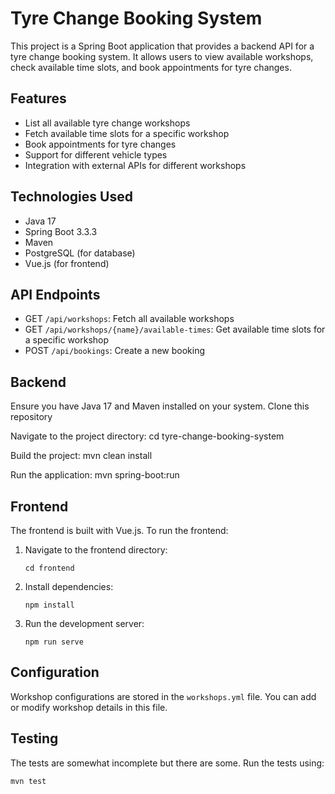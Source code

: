 # Tyre Change Booking System

This project is a Spring Boot application that provides a backend API for a tyre change booking system. It allows users to view available workshops, check available time slots, and book appointments for tyre changes.

## Features

- List all available tyre change workshops
- Fetch available time slots for a specific workshop
- Book appointments for tyre changes
- Support for different vehicle types
- Integration with external APIs for different workshops

## Technologies Used

- Java 17
- Spring Boot 3.3.3
- Maven
- PostgreSQL (for database)
- Vue.js (for frontend)

## API Endpoints

- GET `/api/workshops`: Fetch all available workshops
- GET `/api/workshops/{name}/available-times`: Get available time slots for a specific workshop
- POST `/api/bookings`: Create a new booking

## Backend

Ensure you have Java 17 and Maven installed on your system.
Clone this repository

Navigate to the project directory:
cd tyre-change-booking-system

Build the project:
mvn clean install

Run the application:
mvn spring-boot:run

## Frontend

The frontend is built with Vue.js. To run the frontend:

1. Navigate to the frontend directory:
   ```
   cd frontend
   ```
2. Install dependencies:
   ```
   npm install
   ```
3. Run the development server:
   ```
   npm run serve
   ```

## Configuration

Workshop configurations are stored in the `workshops.yml` file. You can add or modify workshop details in this file.

## Testing
The tests are somewhat incomplete but there are some.
Run the tests using:
```
mvn test
```